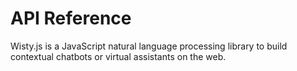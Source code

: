 # API Reference

Wisty.js is a JavaScript natural language processing library to build contextual chatbots or virtual assistants on the web.

